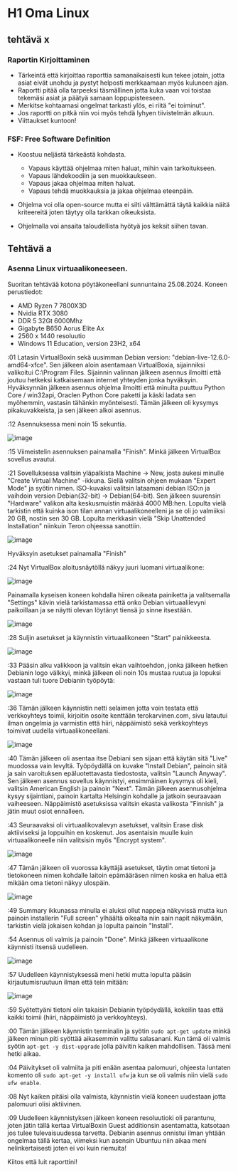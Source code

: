 # H1 Oma Linux

## tehtävä x

### Raportin Kirjoittaminen

- Tärkeintä että kirjoittaa raporttia samanaikaisesti kun tekee jotain, jotta asiat eivät unohdu ja pystyt helposti merkkaamaan myös kuluneen ajan.
- Raportti pitää olla tarpeeksi täsmällinen jotta kuka vaan voi toistaa tekemäsi asiat ja päätyä samaan loppupisteeseen.
- Merkitse kohtaamasi ongelmat tarkasti ylös, ei riitä "ei toiminut".
- Jos raportti on pitkä niin voi myös tehdä lyhyen tiivistelmän alkuun.
- Viittaukset kuntoon!

### FSF: Free Software Definition

- Koostuu neljästä tärkeästä kohdasta.
  -  Vapaus käyttää ohjelmaa miten haluat, mihin vain tarkoitukseen.
  -  Vapaus lähdekoodiin ja sen muokkaukseen.
  -  Vapaus jakaa ohjelmaa miten haluat.
  -  Vapaus tehdä muokkauksia ja jakaa ohjelmaa eteenpäin.

 - Ohjelma voi olla open-source mutta ei silti välttämättä täytä kaikkia näitä kriteereitä joten täytyy olla tarkkan oikeuksista.
 - Ohjelmalla voi ansaita taloudellista hyötyä jos keksit siihen tavan.


## Tehtävä a

### Asenna Linux virtuaalikoneeseen.

Suoritan tehtävää kotona pöytäkoneellani sunnuntaina 25.08.2024. 
Koneen perustiedot:
  -  AMD Ryzen 7 7800X3D
  -  Nvidia RTX 3080
  -  DDR 5 32Gt 6000Mhz
  -  Gigabyte B650 Aorus Elite Ax
  -  2560 x 1440 resoluutio
  -  Windows 11 Education, version 23H2, x64 

:01 Latasin VirtualBoxin sekä uusimman Debian version: "debian-live-12.6.0-amd64-xfce".
Sen jälkeen aloin asentamaan VirtualBoxia, sijainniksi valikoitui C:\Program Files. Sijainnin valinnan jälkeen asennus ilmoitti että joutuu hetkeksi katkaisemaan internet yhteyden jonka hyväksyin.
Hyväksynnän jälkeen asennus ohjelma ilmoitti että minulta puuttuu Python Core / win32api, Oraclen Python Core paketti ja käski ladata sen myöhemmin, vastasin tähänkin myönteisesti.
Tämän jälkeen oli kysymys pikakuvakkeista, ja sen jälkeen alkoi asennus. 

:12 Asennuksessa meni noin 15 sekuntia.

![image](https://github.com/user-attachments/assets/e837ff18-a9ae-4094-bc84-9984f26ceef3)

:15 Viimeistelin asennuksen painamalla "Finish". Minkä jälkeen VirtualBox sovellus avautui.

:21 Sovelluksessa valitsin yläpalkista Machine -> New, josta aukesi minulle "Create Virtual Machine" -ikkuna.
Siellä valitsin ohjeen mukaan "Expert Mode" ja syötin nimen. ISO-kuvaksi valitsin lataamani debian ISO:n ja vaihdoin version Debian(32-bit) -> Debian(64-bit).
Sen jälkeen suurensin "Hardware" valikon alta keskusmuistin määrää 4000 MB:hen. Lopulta vielä tarkistin että kuinka ison tilan annan virtuaalikoneelleni ja se oli jo valmiiksi 20 GB, nostin sen 30 GB.
Lopulta merkkasin vielä "Skip Unattended Installation" niinkuin Teron ohjeessa sanottiin.

![image](https://github.com/user-attachments/assets/8551e7a5-ef25-48f7-9efe-e7a418bb84cb)

Hyväksyin asetukset painamalla "Finish"

:24 Nyt VirtualBox aloitusnäytöllä näkyy juuri luomani virtuaalikone:

![image](https://github.com/user-attachments/assets/abb3847a-b6c4-4777-81d3-e4c144fb0205)

Painamalla kyseisen koneen kohdalla hiiren oikeata painiketta ja valitsemalla "Settings" kävin vielä tarkistamassa että onko Debian virtuaalilevyni paikoillaan ja se näytti olevan löytänyt tiensä jo sinne itsestään.

![image](https://github.com/user-attachments/assets/2372a8fc-a7ed-42e4-acea-b1eb1123e610)

:28 Suljin asetukset ja käynnistin virtuaalikoneen "Start" painikkeesta.

![image](https://github.com/user-attachments/assets/db54b804-38ae-4603-b677-44099b103b21)

:33 Pääsin alku valikkoon ja valitsin ekan vaihtoehdon, jonka jälkeen hetken Debianin logo välkkyi, minkä jälkeen oli noin 10s mustaa ruutua ja lopuksi vastaan tuli tuore Debianin työpöytä:

![image](https://github.com/user-attachments/assets/f03bdd93-1bce-4785-9fbd-08e6432550c9)

:36 Tämän jälkeen käynnistin netti selaimen jotta voin testata että verkkoyhteys toimii, kirjoitin osoite kenttään terokarvinen.com, sivu latautui ilman ongelmia ja varmistin että hiiri, näppäimistö sekä verkkoyhteys toimivat uudella virtuaalikoneellani.

![image](https://github.com/user-attachments/assets/df26c2b1-877f-4879-87ee-aab2c05fb89c)

:40 Tämän jälkeen oli asentaa itse Debiani sen sijaan että käytän sitä "Live" muodossa vain levyltä.
Työpöydällä on kuvake "Install Debian", painoin sitä ja sain varoituksen epäluotettavasta tiedostosta, valitsin "Launch Anyway".
Sen jälkeen asennus sovellus käynnistyi, ensimmäinen kysymys oli kieli, valitsin American English ja painoin "Next".
Tämän jälkeen asennusohjelma kysyy sijaintiani, painoin kartalta Helsingin kohdalle ja jatkoin seuraavaan vaiheeseen. Näppäimistö asetuksissa valitsin ekasta valikosta "Finnish" ja jätin muut osiot ennalleen.

:43 Seuraavaksi oli virtuaalikovalevyn asetukset, valitsin Erase disk aktiiviseksi ja loppuihin en koskenut. Jos asentaisin muulle kuin virtuaalikoneelle niin valitsisin myös "Encrypt system".

![image](https://github.com/user-attachments/assets/947ed65f-43aa-47fa-b219-4d073b7563ba)

:47 Tämän jälkeen oli vuorossa käyttäjä asetukset, täytin omat tietoni ja tietokoneen nimen kohdalle laitoin epämääräsen nimen koska en halua että mikään oma tietoni näkyy ulospäin.

![image](https://github.com/user-attachments/assets/245fa537-8bd1-44dd-a370-5d48e43a75cc)

:49 Summary ikkunassa minulla ei aluksi ollut nappeja näkyvissä mutta kun painoin installerin "Full screen" ylhäältä oikealta niin sain napit näkymään, tarkistin vielä jokaisen kohdan ja lopulta painoin "Install".

:54 Asennus oli valmis ja painoin "Done". Minkä jälkeen virtuaalikone käynnisti itsensä uudelleen.

![image](https://github.com/user-attachments/assets/bcb45cc1-fcf9-4a14-b399-aa56152d9087)

:57 Uudelleen käynnistyksessä meni hetki mutta lopulta pääsin kirjautumisruutuun ilman että tein mitään:

![image](https://github.com/user-attachments/assets/6fa0d20c-2836-42ad-8620-50bbb44eeb1d)

:59 Syötettyäni tietoni olin takaisin Debianin työpöydällä, kokeilin taas että kaikki toimii (hiiri, näppäimistö ja verkkoyhteys).

:00 Tämän jälkeen käynnistin terminalin ja syötin `sudo apt-get update` minkä jälkeen minun piti syöttää aikasemmin valittu salasanani.
Kun tämä oli valmis syötin `apt-get -y dist-upgrade` jolla päivitin kaiken mahdollisen. Tässä meni hetki aikaa.

:04 Päivitykset oli valmiita ja piti enään asentaa palomuuri, ohjeesta luntaten komento oli `sudo apt-get -y install ufw`
ja kun se oli valmis niin vielä `sudo ufw enable`.

:08 Nyt kaiken pitäisi olla valmista, käynnistin vielä koneen uudestaan jotta palomuuri olisi aktiivinen.

:09 Uudelleen käynnistyksen jälkeen koneen resoluutioki oli parantunu, joten jätin tällä kertaa VirtualBoxin Guest additionsin asentamatta, katsotaan jos tulee tulevaisuudessa tarvetta.
Debianin asennus onnistui ilman yhtään ongelmaa tällä kertaa, viimeksi kun asensin Ubuntuu niin aikaa meni nelinkertaisesti joten ei voi kuin riemuita!

Kiitos että luit raporttini!















